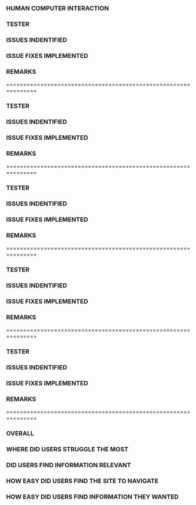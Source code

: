 ### HUMAN COMPUTER INTERACTION


### TESTER #

### ISSUES INDENTIFIED

### ISSUE FIXES IMPLEMENTED

### REMARKS

===============================================================

### TESTER #

### ISSUES INDENTIFIED

### ISSUE FIXES IMPLEMENTED

### REMARKS

===============================================================

### TESTER #

### ISSUES INDENTIFIED

### ISSUE FIXES IMPLEMENTED

### REMARKS

===============================================================

### TESTER #

### ISSUES INDENTIFIED

### ISSUE FIXES IMPLEMENTED

### REMARKS

===============================================================

### TESTER #

### ISSUES INDENTIFIED

### ISSUE FIXES IMPLEMENTED

### REMARKS

===============================================================

### OVERALL

### WHERE DID USERS STRUGGLE THE MOST

### DID USERS FIND INFORMATION RELEVANT

### HOW EASY DID USERS FIND THE SITE TO NAVIGATE

### HOW EASY DID USERS FIND INFORMATION THEY WANTED